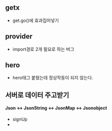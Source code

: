 ## getx
- get.go()에 효과집어넣기

## provider
- import경로 2개 필요로 하는 버그

## hero
- hero태그 붙혔는데 정상작동이 되지 않는다.

## 서버로 데이터 주고받기
#### Json <-> JsonString <-> JsonMap <-> Jsonobject
- signUp
-